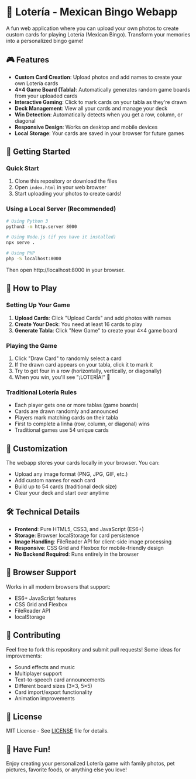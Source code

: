 # 🎯 Lotería - Mexican Bingo Webapp

A fun web application where you can upload your own photos to create custom cards for playing Lotería (Mexican Bingo). Transform your memories into a personalized bingo game!

## 🎮 Features

- **Custom Card Creation**: Upload photos and add names to create your own Lotería cards
- **4×4 Game Board (Tabla)**: Automatically generates random game boards from your uploaded cards
- **Interactive Gaming**: Click to mark cards on your tabla as they're drawn
- **Deck Management**: View all your cards and manage your deck
- **Win Detection**: Automatically detects when you get a row, column, or diagonal
- **Responsive Design**: Works on desktop and mobile devices
- **Local Storage**: Your cards are saved in your browser for future games

## 🚀 Getting Started

### Quick Start
1. Clone this repository or download the files
2. Open `index.html` in your web browser
3. Start uploading your photos to create cards!

### Using a Local Server (Recommended)
```bash
# Using Python 3
python3 -m http.server 8000

# Using Node.js (if you have it installed)
npx serve .

# Using PHP
php -S localhost:8000
```

Then open http://localhost:8000 in your browser.

## 📖 How to Play

### Setting Up Your Game
1. **Upload Cards**: Click "Upload Cards" and add photos with names
2. **Create Your Deck**: You need at least 16 cards to play
3. **Generate Tabla**: Click "New Game" to create your 4×4 game board

### Playing the Game
1. Click "Draw Card" to randomly select a card
2. If the drawn card appears on your tabla, click it to mark it
3. Try to get four in a row (horizontally, vertically, or diagonally)
4. When you win, you'll see "¡LOTERÍA!" 🎉

### Traditional Lotería Rules
- Each player gets one or more tablas (game boards)
- Cards are drawn randomly and announced
- Players mark matching cards on their tabla
- First to complete a linha (row, column, or diagonal) wins
- Traditional games use 54 unique cards

## 🎨 Customization

The webapp stores your cards locally in your browser. You can:
- Upload any image format (PNG, JPG, GIF, etc.)
- Add custom names for each card
- Build up to 54 cards (traditional deck size)
- Clear your deck and start over anytime

## 🛠️ Technical Details

- **Frontend**: Pure HTML5, CSS3, and JavaScript (ES6+)
- **Storage**: Browser localStorage for card persistence
- **Image Handling**: FileReader API for client-side image processing
- **Responsive**: CSS Grid and Flexbox for mobile-friendly design
- **No Backend Required**: Runs entirely in the browser

## 📱 Browser Support

Works in all modern browsers that support:
- ES6+ JavaScript features
- CSS Grid and Flexbox
- FileReader API
- localStorage

## 🤝 Contributing

Feel free to fork this repository and submit pull requests! Some ideas for improvements:
- Sound effects and music
- Multiplayer support
- Text-to-speech card announcements
- Different board sizes (3×3, 5×5)
- Card import/export functionality
- Animation improvements

## 📄 License

MIT License - See [LICENSE](LICENSE) file for details.

## 🎊 Have Fun!

Enjoy creating your personalized Lotería game with family photos, pet pictures, favorite foods, or anything else you love!